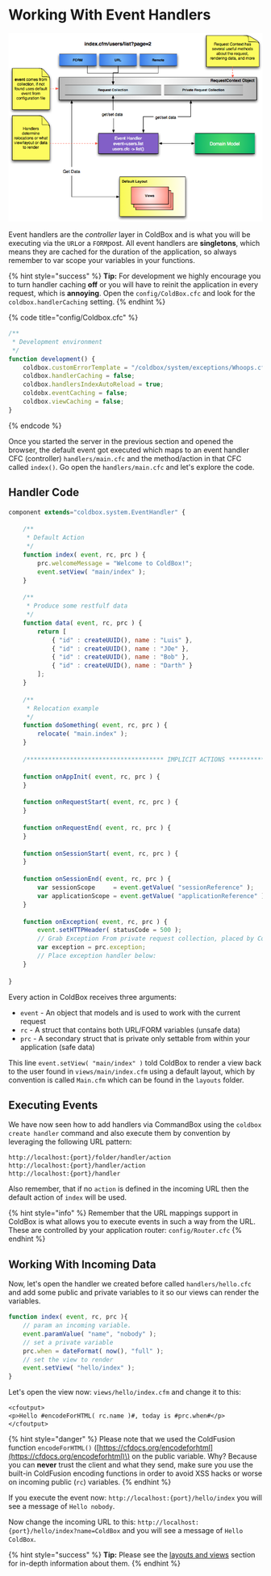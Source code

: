 # Working With Event Handlers

![](../../.gitbook/assets/coldboxsimplemvc.png)

Event handlers are the _controller_ layer in ColdBox and is what you will be executing via the `URL`or a `FORM`post. All event handlers are **singletons**, which means they are cached for the duration of the application, so always remember to var scope your variables in your functions.

{% hint style="success" %}
**Tip:** For development we highly encourage you to turn handler caching **off** or you will have to reinit the application in every request, which is **annoying**. Open the `config/ColdBox.cfc` and look for the `coldbox.handlerCaching` setting.
{% endhint %}

{% code title="config/Coldbox.cfc" %}
```javascript
/**
 * Development environment
 */
function development() {
	coldbox.customErrorTemplate = "/coldbox/system/exceptions/Whoops.cfm"; // interactive bug report
	coldbox.handlerCaching = false;
	coldbox.handlersIndexAutoReload = true;
	coldobx.eventCaching = false;
	coldbox.viewCaching = false;
}
```
{% endcode %}

Once you started the server in the previous section and opened the browser, the default event got executed which maps to an event handler CFC \(controller\) `handlers/main.cfc` and the method/action in that CFC called `index()`. Go open the `handlers/main.cfc` and let's explore the code.

## Handler Code

```javascript
component extends="coldbox.system.EventHandler" {

	/**
	 * Default Action
	 */
	function index( event, rc, prc ) {
		prc.welcomeMessage = "Welcome to ColdBox!";
		event.setView( "main/index" );
	}

	/**
	 * Produce some restfulf data
	 */
	function data( event, rc, prc ) {
		return [
			{ "id" : createUUID(), name : "Luis" },
			{ "id" : createUUID(), name : "JOe" },
			{ "id" : createUUID(), name : "Bob" },
			{ "id" : createUUID(), name : "Darth" }
		];
	}

	/**
	 * Relocation example
	 */
	function doSomething( event, rc, prc ) {
		relocate( "main.index" );
	}

	/************************************** IMPLICIT ACTIONS *********************************************/

	function onAppInit( event, rc, prc ) {
	}

	function onRequestStart( event, rc, prc ) {
	}

	function onRequestEnd( event, rc, prc ) {
	}

	function onSessionStart( event, rc, prc ) {
	}

	function onSessionEnd( event, rc, prc ) {
		var sessionScope     = event.getValue( "sessionReference" );
		var applicationScope = event.getValue( "applicationReference" );
	}

	function onException( event, rc, prc ) {
		event.setHTTPHeader( statusCode = 500 );
		// Grab Exception From private request collection, placed by ColdBox Exception Handling
		var exception = prc.exception;
		// Place exception handler below:
	}

}

```

Every action in ColdBox receives three arguments:

* `event` - An object that models and is used to work with the current request
* `rc` - A struct that contains both URL/FORM variables \(unsafe data\)
* `prc` - A secondary struct that is private only settable from within your application \(safe data\)

This line `event.setView( "main/index" )` told ColdBox to render a view back to the user found in `views/main/index.cfm` using a default layout, which by convention is called `Main.cfm` which can be found in the `layouts` folder.

## Executing Events

We have now seen how to add handlers via CommandBox using the `coldbox create handler` command and also execute them by convention by leveraging the following URL pattern:

```text
http://localhost:{port}/folder/handler/action
http://localhost:{port}/handler/action
http://localhost:{port}/handler
```

Also remember, that if no `action` is defined in the incoming URL then the default action of `index` will be used.

{% hint style="info" %}
Remember that the URL mappings support in ColdBox is what allows you to execute events in such a way from the URL. These are controlled by your application router: `config/Router.cfc`
{% endhint %}

## Working With Incoming Data

Now, let's open the handler we created before called `handlers/hello.cfc` and add some public and private variables to it so our views can render the variables.

```javascript
function index( event, rc, prc ){
    // param an incoming variable.
    event.paramValue( "name", "nobody" );
    // set a private variable
    prc.when = dateFormat( now(), "full" );
    // set the view to render
    event.setView( "hello/index" );
}
```

Let's open the view now: `views/hello/index.cfm` and change it to this:

```markup
<cfoutput>
<p>Hello #encodeForHTML( rc.name )#, today is #prc.when#</p>
</cfoutput>
```

{% hint style="danger" %}
Please note that we used the ColdFusion function `encodeForHTML()` \([https://cfdocs.org/encodeforhtml](https://cfdocs.org/encodeforhtml)\) on the public variable. Why? Because you can **never** trust the client and what they send, make sure you use the built-in ColdFusion encoding functions in order to avoid XSS hacks or worse on incoming public \(`rc`\) variables.
{% endhint %}

If you execute the event now: `http://localhost:{port}/hello/index` you will see a message of `Hello nobody`.

Now change the incoming URL to this: `http://localhost:{port}/hello/index?name=ColdBox` and you will see a message of `Hello ColdBox`.

{% hint style="success" %}
**Tip:** Please see the [layouts and views](../../the-basics/layouts-and-views/) section for in-depth information about them.
{% endhint %}

